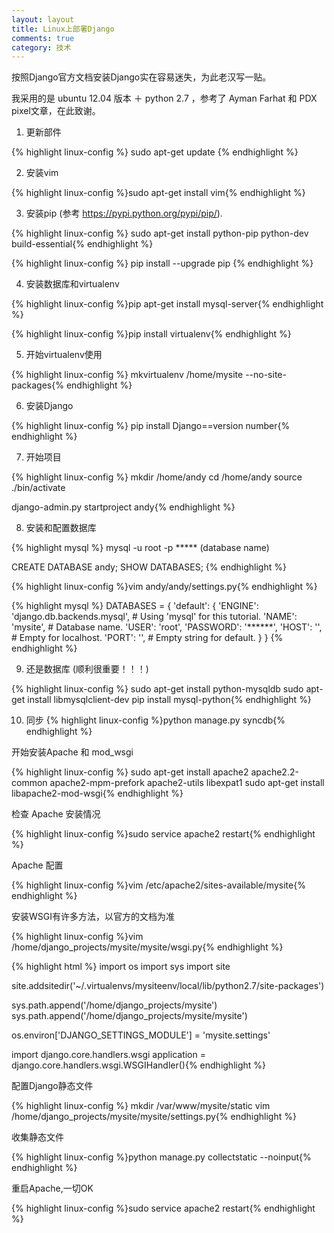 ```yaml
---
layout: layout
title: Linux上部署Django
comments: true
category: 技术
---
```


按照Django官方文档安装Django实在容易迷失，为此老汉写一贴。

我采用的是 ubuntu 12.04 版本 ＋ python 2.7 ，参考了 Ayman Farhat 和 PDX pixel文章，在此致谢。


1. 更新部件

{% highlight linux-config %} sudo apt-get update {% endhighlight %}

2. 安装vim

{% highlight linux-config %}sudo apt-get install vim{% endhighlight %}

3. 安装pip (参考 https://pypi.python.org/pypi/pip/).

{% highlight linux-config %}
sudo apt-get install python-pip python-dev build-essential{% endhighlight %}


{% highlight linux-config %}
pip install --upgrade pip {% endhighlight %}

4. 安装数据库和virtualenv

{% highlight linux-config %}pip apt-get install mysql-server{% endhighlight %}

{% highlight linux-config %}pip install virtualenv{% endhighlight %}

5. 开始virtualenv使用

{% highlight linux-config %}
mkvirtualenv /home/mysite --no-site-packages{% endhighlight %}

6. 安装Django

{% highlight linux-config %}
pip install Django==version number{% endhighlight %}

7. 开始项目

{% highlight linux-config %}
mkdir /home/andy
cd /home/andy
source ./bin/activate

django-admin.py startproject andy{% endhighlight %}


8. 安装和配置数据库

{% highlight mysql %}
mysql -u root -p ***** (database name)

CREATE DATABASE andy;
SHOW DATABASES;
{% endhighlight %}


{% highlight linux-config %}vim andy/andy/settings.py{% endhighlight %}

{% highlight mysql %}
DATABASES = {
    'default': {
        'ENGINE': 'django.db.backends.mysql', # Using 'mysql' for this tutorial.
        'NAME': 'mysite', # Database name.
        'USER': 'root',
        'PASSWORD': '******',
        'HOST': '', # Empty for localhost.
        'PORT': '', # Empty string for default.
    }
}
{% endhighlight %}

9. 还是数据库 (顺利很重要！！！)

{% highlight linux-config %}
sudo apt-get install python-mysqldb
sudo apt-get install libmysqlclient-dev
pip install mysql-python{% endhighlight %}

10. 同步
{% highlight linux-config %}python manage.py syncdb{% endhighlight %}


开始安装Apache 和 mod_wsgi

{% highlight linux-config %}
sudo apt-get install apache2 apache2.2-common apache2-mpm-prefork apache2-utils libexpat1
sudo apt-get install libapache2-mod-wsgi{% endhighlight %}

检查 Apache 安装情况

{% highlight linux-config %}sudo service apache2 restart{% endhighlight %}

Apache 配置

{% highlight linux-config %}vim /etc/apache2/sites-available/mysite{% endhighlight %}

安装WSGI有许多方法，以官方的文档为准

{% highlight linux-config %}vim /home/django_projects/mysite/mysite/wsgi.py{% endhighlight %}


{% highlight html %}
import os
import sys
import site

site.addsitedir('~/.virtualenvs/mysiteenv/local/lib/python2.7/site-packages')

sys.path.append('/home/django_projects/mysite')
sys.path.append('/home/django_projects/mysite/mysite')

os.environ['DJANGO_SETTINGS_MODULE'] = 'mysite.settings'

import django.core.handlers.wsgi
application = django.core.handlers.wsgi.WSGIHandler(){% endhighlight %}

配置Django静态文件

{% highlight linux-config %}
mkdir /var/www/mysite/static
vim /home/django_projects/mysite/mysite/settings.py{% endhighlight %}


收集静态文件

{% highlight linux-config %}python manage.py collectstatic --noinput{% endhighlight %}

重启Apache,一切OK

{% highlight linux-config %}sudo service apache2 restart{% endhighlight %}
